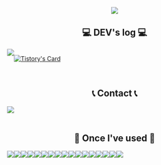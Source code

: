<div style="text-align: center;">

  <img src="https://capsule-render.vercel.app/api?type=waving&color=timeGradient&text=Welcome%20to%20Ihyeon's%20GitHub%20👋&animation=twinkling&fontSize=35&fontAlignY=100&fontAlign=70&height=250">

  <br>

  ## 💻 DEV's log 💻
  <div style="display:flex; flex-direction:row;">
      <a href="[https://easyhomputer.tistory.com](https://2hy2on.tistory.com/)">
          <img src="https://img.shields.io/badge/Tistory-000000?style=for-the-badge&logo=Tistory&logoColor=white"> 
      </a>

    
  [![Tistory's Card](https://github-readme-tistory-card.vercel.app/api?name=2hy2on&theme=default)](https://2hy2on.tistory.com/)
  </div><br>

   
  ## 📞 Contact 📞
  <div style="display:flex; flex-direction:row;">
      <a href="mailto:mashin0128@gmail.com">
          <img src="https://img.shields.io/badge/Gmail-EA4335?style=for-the-badge&logo=Gmail&logoColor=white"> 
      </a>
  </div><br>
      
  ## 🔨 Once I've used 🔨
  <div style="display:flex; flex-direction:row;">
      <img src="https://img.shields.io/badge/Java-007396?style=for-the-badge&logo=Java&logoColor=white"> 
      <img src="https://img.shields.io/badge/Spring Boot-6DB33F?style=for-the-badge&logo=spring boot&logoColor=white"> 
      <!--<img src="https://img.shields.io/badge/Gradle-02303A?style=for-the-badge&logo=gradle&logoColor=white"> -->
      <img src="https://img.shields.io/badge/oracle-F80000?style=for-the-badge&logo=oracle&logoColor=white"> 
      <img src="https://img.shields.io/badge/mysql-4479A1?style=for-the-badge&logo=mysql&logoColor=white"> 
      <br>
      <img src="https://img.shields.io/badge/linux-FCC624?style=for-the-badge&logo=linux&logoColor=black"> 
      <img src="https://img.shields.io/badge/apache tomcat-F8DC75?style=for-the-badge&logo=apachetomcat&logoColor=black">
      <img src="https://img.shields.io/badge/Amazon AWS-232F3E?style=for-the-badge&logo=amazon aws&logoColor=white"> 
      <img src="https://img.shields.io/badge/Amazon EC2-FF9900?style=for-the-badge&logo=amazon ec2&logoColor=white"> 
      <img src="https://img.shields.io/badge/Amazon RDS-527FFF?style=for-the-badge&logo=amazon rds&logoColor=white">
      <br>
      <img src="https://img.shields.io/badge/html5-E34F26?style=flat-square&logo=html5&logoColor=white"> 
      <img src="https://img.shields.io/badge/css-1572B6?style=flat-square&logo=css3&logoColor=white"> 
      <img src="https://img.shields.io/badge/javascript-F7DF1E?style=flat-square&logo=javascript&logoColor=black"> 
      <img src="https://img.shields.io/badge/bootstrap-7952B3?style=flat-square&logo=bootstrap&logoColor=white">
      <br>
      <img src="https://img.shields.io/badge/Kotlin-7F52FF?style=flat-square&logo=kotlin&logoColor=white">
      <img src="https://img.shields.io/badge/Andoid Studio-3DDC84?style=flat-square&logo=android studio&logoColor=white">
      <img src="https://img.shields.io/badge/python-3776AB?style=flat-square&logo=python&logoColor=white"> 
      <img src="https://img.shields.io/badge/OpenCV-5C3EE8?style=flat-square&logo=opencv&logoColor=white"> 
  </div><br>
</div>
